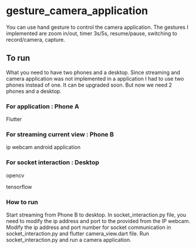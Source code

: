 # gesture_camera_application

You can use hand gesture to control the camera application.
The gestures I implemented are zoom in/out, timer 3s/5s, resume/pause, switching to record/camera, capture.

## To run
What you need to have two phones and a desktop. Since streaming and camera application was not implemented in a application I had to use two phones instead of one. It can be upgraded soon. But now we need 2 phones and a desktop.


### For application : Phone A
Flutter

### For streaming current view : Phone B
ip webcam android application

### For socket interaction : Desktop
opencv

tensorflow


### How to run
Start streaming from Phone B to desktop. In socket_interaction.py file, you need to modify the ip address and port to the provided from the IP webcam.
Modify the ip address and port number for socket communication in socket_interaction.py and flutter camera_view.dart file. 
Run socket_interaction.py and run a camera application.


